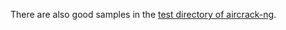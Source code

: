 There are also good samples in the [test directory of aircrack-ng](https://github.com/aircrack-ng/aircrack-ng/tree/master/test).
